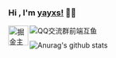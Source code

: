 ### Hi , I'm [yayxs!](https://yayxs.github.io/) 👋👋

<a href="https://juejin.im/user/3491704661872910" target="_blank">
  <img align="left" alt="掘金主页" width="40px" src="https://s3.pstatp.com/toutiao/xitu_juejin_web/img/logo.a7995ad.svg" />
</a>
<a target="_blank" href="https://qm.qq.com/cgi-bin/qm/qr?k=yoE2aLnJP14aUTVROUIF3gNWLITdgpYJ&jump_from=webapi">
  <img border="0" src="//pub.idqqimg.com/wpa/images/group.png" alt="QQ交流群前端互鱼" title="QQ交流群前端互鱼" align="left"></a>

<br />

![Anurag's github stats](https://github-readme-stats.vercel.app/api?username=yayxs&show_icons=true&?count_private=true&show_icons=true)
